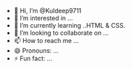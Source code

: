 - 👋 Hi, I’m @Kuldeep9711
- 👀 I’m interested in ...
- 🌱 I’m currently learning ..HTML & CSS.
- 💞️ I’m looking to collaborate on ...
- 📫 How to reach me ...
- 😄 Pronouns: ...
- ⚡ Fun fact: ...

<!---
Kuldeep9711/Kuldeep9711 is a ✨ special ✨ repository because its `README.md` (this file) appears on your GitHub profile.
You can click the Preview link to take a look at your changes.
--->
